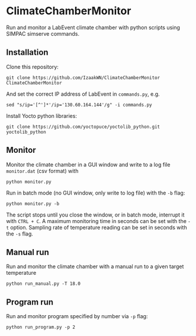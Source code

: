 # ClimateChamberMonitor
Run and monitor a LabEvent climate chamber with python scripts using SIMPAC simserve commands.

## Installation
Clone this repository:
```
git clone https://github.com/IzaakWN/ClimateChamberMonitor ClimateChamberMonitor
```
And set the correct IP address of LabEvent in `commands.py`, e.g.
```
sed "s/ip='[^']*'/ip='130.60.164.144'/g" -i commands.py
```
Install Yocto python libraries:
```
git clone https://github.com/yoctopuce/yoctolib_python.git yoctolib_python
```

## Monitor
Monitor the climate chamber in a GUI window and write to a log file `monitor.dat` (csv format) with
```
python monitor.py
```
Run in batch mode (no GUI window, only write to log file) with the `-b` flag:
```
python monitor.py -b
```
The script stops until you close the window, or in batch mode, interrupt it with `CTRL + C`.
A maximum monitoring time in seconds can be set with the `-t` option.
Sampling rate of temperature reading can be set in seconds with the `-s` flag.

## Manual run
Run and monitor the climate chamber with a manual run to a given target temperature
```
python run_manual.py -T 18.0
```

## Program run
Run and monitor program specified by number via `-p` flag:
```
python run_program.py -p 2
```

